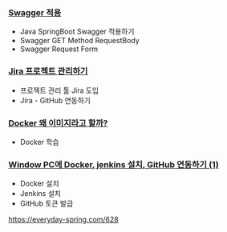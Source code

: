 ### [Swagger 적용](https://everyday-spring.com/625)

- Java SpringBoot Swagger 적용하기
- Swagger GET Method RequestBody
- Swagger Request Form

### [Jira 프로젝트 관리하기](https://everyday-spring.com/626)

- 프로젝트 관리 툴 Jira 도입 
- Jira - GitHub 연동하기

### [Docker 왜 이미지라고 할까?](https://everyday-spring.com/627)

- Docker 학습

### [Window PC에 Docker, jenkins 설치, GitHub 연동하기 (1)](https://everyday-spring.com/628)

- Docker 설치
- Jenkins 설치
- GitHub 토큰 발급

https://everyday-spring.com/628

